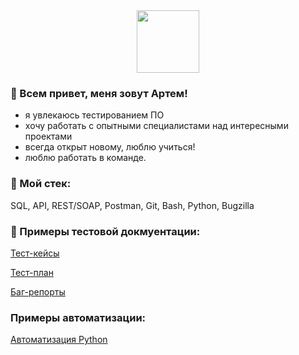 <div id="header" align="center">
  <img src="https://media.giphy.com/media/1Xj684doRy0P2FeuAq/giphy.gif" width="100"/>
</div>

### 👋 Всем привет, меня зовут Артем!

- я увлекаюсь тестированием ПО
- хочу работать с опытными специалистами над интересными проектами
- всегда открыт новому, люблю учиться!
- люблю работать в команде.

### 🔨 Мой стек:

SQL, API, REST/SOAP, Postman, Git, Bash, Python, Bugzilla

### 📖 Примеры тестовой докмуентации:
[Тест-кейсы](https://github.com/artembelorossov/Test-Case)

[Тест-план](https://github.com/artembelorossov/Test-plan)

[Баг-репорты](https://github.com/artembelorossov/Bug-report.git)

### Примеры автоматизации:

[Автоматизация Python](https://github.com/artembelorossov/Auto-testing-python)
